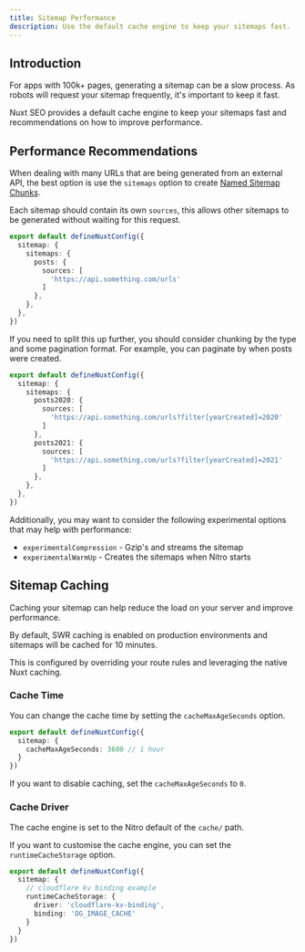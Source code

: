 ```yaml
---
title: Sitemap Performance
description: Use the default cache engine to keep your sitemaps fast.
---
```


## Introduction

For apps with 100k+ pages, generating a sitemap can be a slow process. As robots will request your sitemap frequently, it's important to keep it fast.

Nuxt SEO provides a default cache engine to keep your sitemaps fast and recommendations on how to improve performance.

## Performance Recommendations

When dealing with many URLs that are being generated from an external API, the best option is use the `sitemaps`
option to create [Named Sitemap Chunks](/sitemap/guides/multi-sitemaps).

Each sitemap should contain its own `sources`, this allows other sitemaps to be generated without waiting for this request.

```ts
export default defineNuxtConfig({
  sitemap: {
    sitemaps: {
      posts: {
        sources: [
          'https://api.something.com/urls'
        ]
      },
    },
  },
})
```

If you need to split this up further, you should consider chunking by the type and some pagination format. For example,
you can paginate by when posts were created.

```ts
export default defineNuxtConfig({
  sitemap: {
    sitemaps: {
      posts2020: {
        sources: [
          'https://api.something.com/urls?filter[yearCreated]=2020'
        ]
      },
      posts2021: {
        sources: [
          'https://api.something.com/urls?filter[yearCreated]=2021'
        ]
      },
    },
  },
})
```

Additionally, you may want to consider the following experimental options that may help with performance:
- `experimentalCompression` - Gzip's and streams the sitemap
- `experimentalWarmUp` - Creates the sitemaps when Nitro starts

## Sitemap Caching

Caching your sitemap can help reduce the load on your server and improve performance.

By default, SWR caching is enabled on production environments and sitemaps will be cached for 10 minutes.

This is configured by overriding your route rules and leveraging the native Nuxt caching.

### Cache Time

You can change the cache time by setting the `cacheMaxAgeSeconds` option.

```ts
export default defineNuxtConfig({
  sitemap: {
    cacheMaxAgeSeconds: 3600 // 1 hour
  }
})
```

If you want to disable caching, set the `cacheMaxAgeSeconds` to `0`.

### Cache Driver

The cache engine is set to the Nitro default of the `cache/` path.

If you want to customise the cache engine, you can set the `runtimeCacheStorage` option.

```ts [nuxt.config.ts]
export default defineNuxtConfig({
  sitemap: {
    // cloudflare kv binding example
    runtimeCacheStorage: {
      driver: 'cloudflare-kv-binding',
      binding: 'OG_IMAGE_CACHE'
    }
  }
})
```
